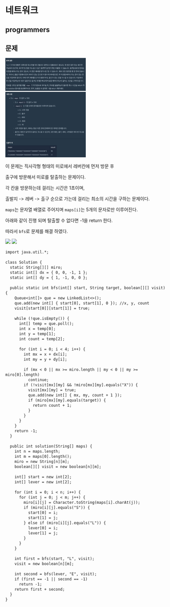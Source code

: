 # 네트워크
## programmers

문제
---
<img src="./images/miroEscape-1.png" width="50%">
<img src="./images/miroEscape-2.png" width="50%">


이 문제는 직사각형 형태의 미로에서 레버칸에 먼저 방문 후


출구에 방문해서 미로를 탈출하는 문제이다. 


각 칸을 방문하는데 걸리는 시간은 1초이며,


출발지 -> 레버 -> 출구 순으로 가는데 걸리는 최소의 시간을 구하는 문제이다.


```maps```는 문자열 배열로 주어지며 ```maps[i]```는 5개의 문자로만 이루어진다.


아래와 같이 진행 되며 탈출할 수 없다면 -1을 return 한다.

따라서 ```bfs```로 문제를 해결 하였다.


<img src="./images/miroEscape-3.png" width="50%">
<img src="./images/miroEscape-4.png" width="50%">







```
import java.util.*;

class Solution {
  static String[][] miro;
  static int[] dx = { 0, 0, -1, 1 };
  static int[] dy = { 1, -1, 0, 0 };

  public static int bfs(int[] start, String target, boolean[][] visit) {
    Queue<int[]> que = new LinkedList<>();
    que.add(new int[] { start[0], start[1], 0 }); //x, y, count
    visit[start[0]][start[1]] = true;

    while (!que.isEmpty()) {
      int[] temp = que.poll();
      int x = temp[0];
      int y = temp[1];
      int count = temp[2];

      for (int i = 0; i < 4; i++) {
        int mx = x + dx[i];
        int my = y + dy[i];

        if (mx < 0 || mx >= miro.length || my < 0 || my >= miro[0].length) 
          continue;
        if (!visit[mx][my] && !miro[mx][my].equals("X")) {
          visit[mx][my] = true;
          que.add(new int[] { mx, my, count + 1 });
          if (miro[mx][my].equals(target)) {
            return count + 1;
          }
        }
      }
    }
    return -1;
  }

  public int solution(String[] maps) {
    int n = maps.length;
    int m = maps[0].length();
    miro = new String[n][m];
    boolean[][] visit = new boolean[n][m];

    int[] start = new int[2];
    int[] lever = new int[2];

    for (int i = 0; i < n; i++) {
      for (int j = 0; j < m; j++) {
        miro[i][j] = Character.toString(maps[i].charAt(j));
        if (miro[i][j].equals("S")) {
          start[0] = i;
          start[1] = j;
        } else if (miro[i][j].equals("L")) {
          lever[0] = i;
          lever[1] = j;
        }
      }
    }

    int first = bfs(start, "L", visit);
    visit = new boolean[n][m];

    int second = bfs(lever, "E", visit);
    if (first == -1 || second == -1)
      return -1;
    return first + second;
  }
}

```
